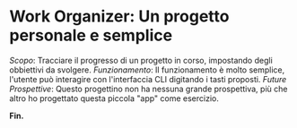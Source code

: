 # Work Organizer: Un progetto personale e semplice
*Scopo*: Tracciare il progresso di un progetto in corso, impostando degli obbiettivi da svolgere.
*Funzionamento*: Il funzionamento è molto semplice, l'utente può interagire con l'interfaccia CLI digitando i tasti proposti.
*Future Prospettive*: Questo progettino non ha nessuna grande prospettiva, più che altro ho progettato questa piccola "app" come esercizio.

**Fin.**